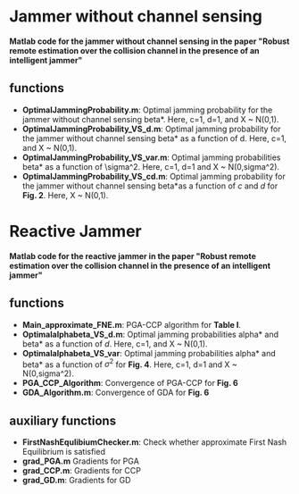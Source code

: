 # Jammer  without channel sensing

**Matlab code for the jammer without channel sensing in the paper "Robust remote estimation over the collision channel in the presence of an intelligent jammer"**

## functions

* **OptimalJammingProbability.m**: Optimal jamming probability for the  jammer without channel sensing beta*. Here, c=1, d=1, and X ~ N(0,1).
* **OptimalJammingProbability_VS_d.m**: Optimal jamming probability for the  jammer without channel sensing beta* as a function of d. Here, c=1, and X ~ N(0,1).
* **OptimalJammingProbability_VS_var.m**: Optimal jamming probabilities beta* as a function of \sigma^2. Here, c=1, d=1 and X ~ N(0,sigma^2).
* **OptimalJammingProbability_VS_cd.m**: Optimal jamming probability for the  jammer without channel sensing beta*as a function of  $c$ and $d$ for **Fig. 2**. Here, X ~ N(0,1). 

# Reactive Jammer

**Matlab code for the reactive jammer in the paper "Robust remote estimation over the collision channel in the presence of an intelligent jammer"**

## functions

* **Main_approximate_FNE.m**: PGA-CCP algorithm for **Table I**.
* **Optimalalphabeta_VS_d.m**: Optimal jamming probabilities alpha* and beta* as a function of $d$. Here, c=1, and X ~ N(0,1).
* **Optimalalphabeta_VS_var**: Optimal jamming probabilities alpha* and beta* as a function of $\sigma^2$ for **Fig. 4**. Here, c=1, d=1 and X ~ N(0,sigma^2).
* **PGA_CCP_Algorithm**: Convergence of PGA-CCP for **Fig. 6**
* **GDA_Algorithm.m**: Convergence of GDA for **Fig. 6**

## auxiliary functions

* **FirstNashEqulibiumChecker.m**: Check whether approximate First Nash Equilibrium is satisfied
* **grad_PGA.m** Gradients for PGA
* **grad_CCP.m**: Gradients for CCP
* **grad_GD.m**: Gradients for GD



